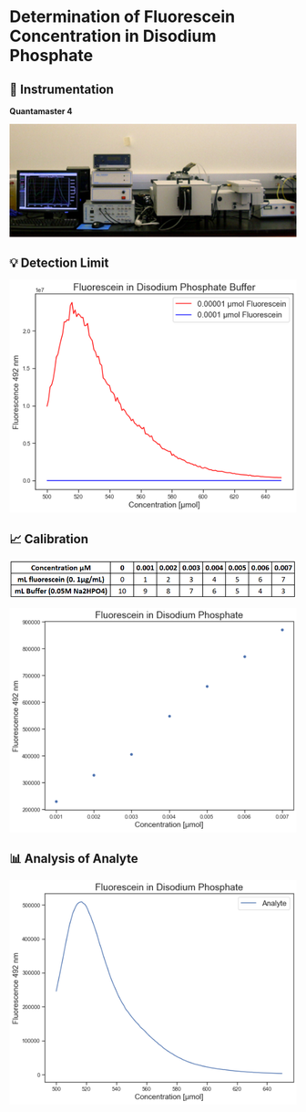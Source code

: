 # Determination of Fluorescein Concentration in Disodium Phosphate

## :electric_plug: Instrumentation 

<p align = "center">

<p align="left">
<b> Quantamaster 4</b>
</p>
<img src="img/instrument.jpg"  width="600">
<!-- <img src="img/fluorescein_conc">
 -->
</p>


## :bulb: Detection Limit
<p  align = "center" >
<img src="img/detection_limit.png">
</p>


## :chart_with_upwards_trend: Calibration
<p  align = "center" >
<img src="img/table.png">
</p>
<p  align = "center" >
<img src="img/fluorescein_conc.png">
</p>


##  :bar_chart: Analysis of Analyte  

<p  align = "center" >
<img src="img/analyte.png">
</p>